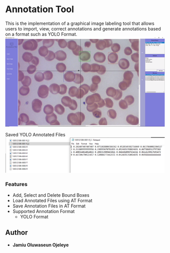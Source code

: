 # Annotation Tool
This is the implementation of a graphical image labeling tool that allows users to import, view, correct annotations and generate annotations based on a format such as YOLO Format.   
[![Annotation Tool Demo](img/AT.png)](https://youtu.be/ChJDHhE3r6A)

Saved YOLO Annotated Files
<img src="img/image.png">

### Features
* Add, Select and Delete Bound Boxes
* Load Annotated Files using AT Format
* Save Annotation Files in AT Format
* Supported Annotation Format
  * YOLO Format

## Author
* **Jamiu Oluwaseun Ojeleye**
